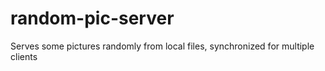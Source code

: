 # random-pic-server
Serves some pictures randomly from local files, synchronized for multiple clients
